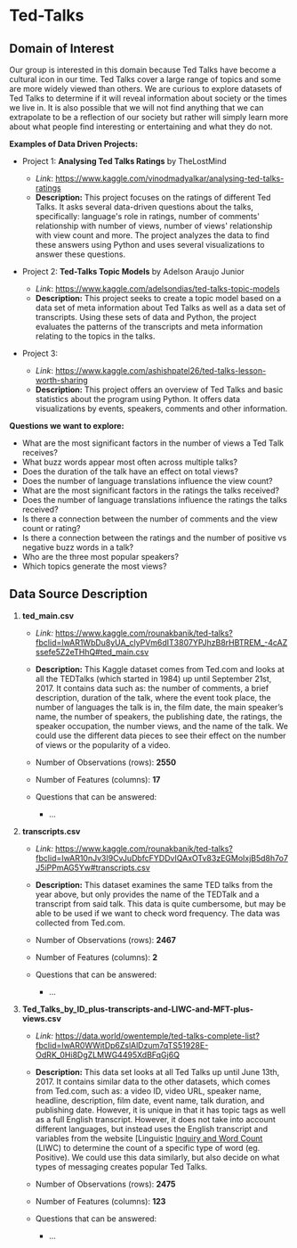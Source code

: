 # Ted-Talks

## Domain of Interest
Our group is interested in this domain because Ted Talks have become a cultural icon
in our time. Ted Talks cover a large range of topics and some are more widely viewed
than others. We are curious to explore datasets of Ted Talks to determine if it will reveal
information about society or the times we live in. It is also possible that we
will not find anything that we can extrapolate to be a reflection of our society
but rather will simply learn more about what people find interesting or entertaining
and what they do not.  


**Examples of Data Driven Projects:**
* Project 1: **Analysing Ted Talks Ratings** by TheLostMind
    + *Link*: https://www.kaggle.com/vinodmadyalkar/analysing-ted-talks-ratings
    + **Description:** This project focuses on the ratings of different Ted Talks. It asks several data-driven questions about the talks, specifically: language's role in ratings, number of comments' relationship with number of views, number of views' relationship with view count and more. The project analyzes the data to find these answers using Python and uses several visualizations to answer these questions.


* Project 2: **Ted-Talks Topic Models** by Adelson Araujo Junior
    + *Link*: https://www.kaggle.com/adelsondias/ted-talks-topic-models
    + **Description:** This project seeks to create a topic model based on a data set of meta information about Ted Talks as well as a data set of transcripts. Using these sets of data and Python, the project evaluates the patterns of the transcripts and meta information relating to the topics in the talks.


* Project 3:
    + *Link*: https://www.kaggle.com/ashishpatel26/ted-talks-lesson-worth-sharing  
    + **Description:** This project offers an overview of Ted Talks and basic statistics about the program using Python. It offers data visualizations by events, speakers, comments and other information.

**Questions we want to explore:**
* What are the most significant factors in the number of views a Ted Talk receives?
* What buzz words appear most often across multiple talks?
* Does the duration of the talk have an effect on total views?
* Does the number of language translations influence the view count?
* What are the most significant factors in the ratings the talks received?
* Does the number of language translations influence the ratings the talks received?
* Is there a connection between the number of comments and the view count or rating?
* Is there a connection between the ratings and the number of positive vs negative buzz words in a talk?
* Who are the three most popular speakers?
* Which topics generate the most views?



## Data Source Description

1. **ted_main.csv**
    + *Link:* https://www.kaggle.com/rounakbanik/ted-talks?fbclid=IwAR1WbDu8yUA_clyPVm6dIT3807YPJhzB8rHBTREM_-4cAZssefe5Z2eTHhQ#ted_main.csv

    + **Description:** This Kaggle dataset comes from Ted.com and looks at all the TEDTalks (which started in 1984) up until September 21st, 2017. It contains data such as: the number of comments, a brief description, duration of the talk, where the event took place, the number of languages the talk is in, the film date, the main speaker’s name, the number of speakers, the publishing date, the ratings, the speaker occupation, the number views, and the name of the talk. We could use the different data pieces to see their effect on the number of views or the popularity of a video.

    + Number of Observations (rows): **2550**
    + Number of Features (columns): **17**

    + Questions that can be answered:
      + ...

2. **transcripts.csv**
    + *Link:* https://www.kaggle.com/rounakbanik/ted-talks?fbclid=IwAR10nJv3I9CvJuDbfcFYDDvIQAxOTv83zEGMoIxjB5d8h7o7J5iPPmAG5Yw#transcripts.csv

    + **Description:** This dataset examines the same TED talks from the year above, but only provides the name of the TEDTalk and a transcript from said talk. This data is quite cumbersome, but may be able to be used if we want to check word frequency. The data was collected from Ted.com.

    + Number of Observations (rows): **2467**
    + Number of Features (columns): **2**

    + Questions that can be answered:
      + ...

3. **Ted_Talks_by_ID_plus-transcripts-and-LIWC-and-MFT-plus-views.csv**
    + *Link:* https://data.world/owentemple/ted-talks-complete-list?fbclid=IwAR0WWitDp6ZslAlDzum7qTS51928E-OdRK_0Hi8DgZLMWG4495XdBFqGj6Q

    + **Description:** This data set looks at all Ted Talks up until June 13th, 2017. It contains similar data to the other datasets, which comes from Ted.com, such as: a video ID, video URL, speaker name, headline, description, film date, event name, talk duration, and publishing date. However, it is unique in that it has topic tags as well as a full English transcript. However, it does not take into account different languages, but instead uses the English transcript and variables from the website [Linguistic [Inquiry and Word Count](http://liwc.wpengine.com/) (LIWC) to determine the count of a specific type of word (eg. Positive). We could use this data similarly, but also decide on what types of messaging creates popular Ted Talks.

    + Number of Observations (rows): **2475**
    + Number of Features (columns): **123**

    + Questions that can be answered:
      + ...
